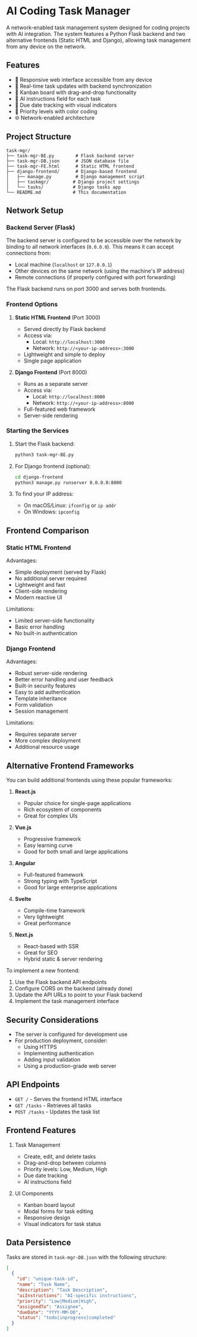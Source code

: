 # AI Coding Task Manager

A network-enabled task management system designed for coding projects with AI integration. The system features a Python Flask backend and two alternative frontends (Static HTML and Django), allowing task management from any device on the network.

## Features

- 📱 Responsive web interface accessible from any device
- 🔄 Real-time task updates with backend synchronization
- 🎯 Kanban board with drag-and-drop functionality
- 🤖 AI instructions field for each task
- 📅 Due date tracking with visual indicators
- 🎨 Priority levels with color coding
- 🌐 Network-enabled architecture

## Project Structure

```
task-mgr/
├── task-mgr-BE.py        # Flask backend server
├── task-mgr-DB.json      # JSON database file
├── task-mgr-FE.html      # Static HTML frontend
├── django-frontend/      # Django-based frontend
│   ├── manage.py         # Django management script
│   ├── taskmgr/         # Django project settings
│   └── tasks/           # Django tasks app
└── README.md            # This documentation
```

## Network Setup

### Backend Server (Flask)
The backend server is configured to be accessible over the network by binding to all network interfaces (`0.0.0.0`). This means it can accept connections from:
- Local machine (`localhost` or `127.0.0.1`)
- Other devices on the same network (using the machine's IP address)
- Remote connections (if properly configured with port forwarding)

The Flask backend runs on port 3000 and serves both frontends.

### Frontend Options

1. **Static HTML Frontend** (Port 3000)
   - Served directly by Flask backend
   - Access via:
     - Local: `http://localhost:3000`
     - Network: `http://<your-ip-address>:3000`
   - Lightweight and simple to deploy
   - Single page application

2. **Django Frontend** (Port 8000)
   - Runs as a separate server
   - Access via:
     - Local: `http://localhost:8000`
     - Network: `http://<your-ip-address>:8000`
   - Full-featured web framework
   - Server-side rendering

### Starting the Services

1. Start the Flask backend:
   ```bash
   python3 task-mgr-BE.py
   ```

2. For Django frontend (optional):
   ```bash
   cd django-frontend
   python3 manage.py runserver 0.0.0.0:8000
   ```

3. To find your IP address:
   - On macOS/Linux: `ifconfig` or `ip addr`
   - On Windows: `ipconfig`

## Frontend Comparison

### Static HTML Frontend
Advantages:
- Simple deployment (served by Flask)
- No additional server required
- Lightweight and fast
- Client-side rendering
- Modern reactive UI

Limitations:
- Limited server-side functionality
- Basic error handling
- No built-in authentication

### Django Frontend
Advantages:
- Robust server-side rendering
- Better error handling and user feedback
- Built-in security features
- Easy to add authentication
- Template inheritance
- Form validation
- Session management

Limitations:
- Requires separate server
- More complex deployment
- Additional resource usage

## Alternative Frontend Frameworks

You can build additional frontends using these popular frameworks:

1. **React.js**
   - Popular choice for single-page applications
   - Rich ecosystem of components
   - Great for complex UIs

2. **Vue.js**
   - Progressive framework
   - Easy learning curve
   - Good for both small and large applications

3. **Angular**
   - Full-featured framework
   - Strong typing with TypeScript
   - Good for large enterprise applications

4. **Svelte**
   - Compile-time framework
   - Very lightweight
   - Great performance

5. **Next.js**
   - React-based with SSR
   - Great for SEO
   - Hybrid static & server rendering

To implement a new frontend:
1. Use the Flask backend API endpoints
2. Configure CORS on the backend (already done)
3. Update the API URLs to point to your Flask backend
4. Implement the task management interface

## Security Considerations

- The server is configured for development use
- For production deployment, consider:
  - Using HTTPS
  - Implementing authentication
  - Adding input validation
  - Using a production-grade web server

## API Endpoints

- `GET /` - Serves the frontend HTML interface
- `GET /tasks` - Retrieves all tasks
- `POST /tasks` - Updates the task list

## Frontend Features

1. Task Management
   - Create, edit, and delete tasks
   - Drag-and-drop between columns
   - Priority levels: Low, Medium, High
   - Due date tracking
   - AI instructions field

2. UI Components
   - Kanban board layout
   - Modal forms for task editing
   - Responsive design
   - Visual indicators for task status

## Data Persistence

Tasks are stored in `task-mgr-DB.json` with the following structure:

```json
[
  {
    "id": "unique-task-id",
    "name": "Task Name",
    "description": "Task Description",
    "aiInstructions": "AI-specific instructions",
    "priority": "Low|Medium|High",
    "assignedTo": "Assignee",
    "dueDate": "YYYY-MM-DD",
    "status": "todo|inprogress|completed"
  }
]
```

